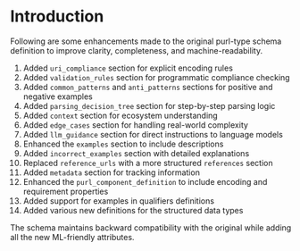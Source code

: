 # Introduction

Following are some enhancements made to the original purl-type schema definition to improve clarity, completeness, and machine-readability. 

1. Added `uri_compliance` section for explicit encoding rules
2. Added `validation_rules` section for programmatic compliance checking
3. Added `common_patterns` and `anti_patterns` sections for positive and negative examples
4. Added `parsing_decision_tree` section for step-by-step parsing logic
5. Added `context` section for ecosystem understanding
6. Added `edge_cases` section for handling real-world complexity
7. Added `llm_guidance` section for direct instructions to language models
8. Enhanced the `examples` section to include descriptions
9. Added `incorrect_examples` section with detailed explanations
10. Replaced `reference_urls` with a more structured `references` section
11. Added `metadata` section for tracking information
12. Enhanced the `purl_component_definition` to include encoding and requirement properties
13. Added support for examples in qualifiers definitions
14. Added various new definitions for the structured data types

The schema maintains backward compatibility with the original while adding all the new ML-friendly attributes.
